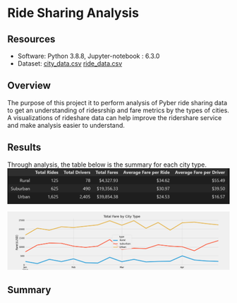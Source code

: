 # Ride Sharing Analysis

## Resources
 - Software: Python 3.8.8, Jupyter-notebook : 6.3.0
 - Dataset: [city_data.csv](https://github.com/cffhr99/Module5-Challenge/blob/main/Resources/city_data.csv) 
            [ride_data.csv](https://github.com/cffhr99/Module5-Challenge/blob/main/Resources/ride_data.csv)
            
## Overview
The purpose of this project it to perform analysis of Pyber ride sharing data to get an understanding of ridesrship and fare metrics by the types of cities. A visualizations of rideshare data can help improve the ridershare service and make analysis easier to understand.

## Results
Through analysis, the table below is the summary for each city type.
![City Types Summary](https://github.com/cffhr99/Module5-Challenge/blob/main/Resources/fare_type_summary.PNG?raw=true)


![Pyber fare summary](https://github.com/cffhr99/Module5-Challenge/blob/main/Resources/Pyber_fare_summary.png?raw=true)
## Summary
